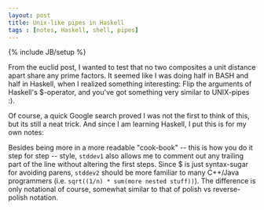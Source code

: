 ```yaml
---
layout: post
title: Unix-like pipes in Haskell
tags : [notes, Haskell, shell, pipes]
---
```

{% include JB/setup %}

From the euclid post, I wanted to test that no two composites a unit distance apart share any prime factors.
It seemed like I was doing half in BASH and half in Haskell, when I realized something interesting: 
Flip the arguments of Haskell's $-operator, and you've got something very similar to UNIX-pipes :).

Of course, a quick Google search proved I was not the first to think of this, but its still a neat trick. 
And since I am learning Haskell, I put this is for my own notes:

<script src="https://gist.github.com/2605824.js?file=pipes.hs"> </script>

Besides being more in a more readable "cook-book" -- this is how you do it step for step -- style, `stddev1` also allows me to comment out any trailing part of the line without altering the first steps. Since $ is just syntax-sugar for avoiding parens, `stddev2` should be more familiar to many C++/Java programmers (i.e. `sqrt((1/n) * sum(more nested stuff))`). The difference is only notational of course, somewhat similar to that of polish vs reverse-polish notation.



